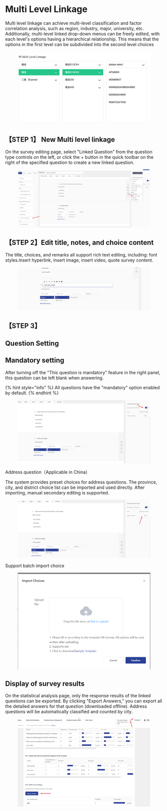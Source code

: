 # Multi Level Linkage

Multi level linkage can achieve multi-level classification and factor correlation analysis, such as region, industry, major, university, etc. Additionally, multi-level linked drop-down menus can be freely edited, with each level's options having a hierarchical relationship. This means that the options in the first level can be subdivided into the second level choices

<figure><img src="../../.gitbook/assets/image (1) (1) (1) (1) (1) (1) (1) (1) (1) (1) (1) (1) (1) (1) (1) (1) (1).png" alt=""><figcaption></figcaption></figure>





## 【STEP 1】 New Multi level linkage

On the survey editing page, select "Linked Question" from the question type controls on the left, or click the + button in the quick toolbar on the right of the specified question to create a new linked question.

<figure><img src="../../.gitbook/assets/image (2) (1) (1) (1) (1) (1) (1) (1) (1) (1) (1) (1) (1) (1) (1) (1).png" alt=""><figcaption></figcaption></figure>

## 【STEP 2】Edit title, notes, and choice content

The title, choices, and remarks all support rich text editing, including: font styles.Insert hyperlink, insert image, insert video, quote survey content.

<figure><img src="../../.gitbook/assets/image (3) (1) (1) (1) (1) (1) (1) (1) (1) (1) (1) (1).png" alt=""><figcaption></figcaption></figure>

## 【STEP 3】

## Question Setting&#x20;

## Mandatory setting

&#x20;After turning off the "This question is mandatory" feature in the right panel, this question can be left blank when answering.

{% hint style="info" %}
All questions have the "mandatory" option enabled by default.
{% endhint %}

<figure><img src="../../.gitbook/assets/image (1) (1) (1) (1) (1) (1) (1) (1) (1) (1) (1) (1) (1) (1) (1) (1) (1) (1).png" alt=""><figcaption></figcaption></figure>

Address question（Applicable in China）

&#x20;The system provides preset choices for address questions. The province, city, and district choice list can be imported and used directly. After importing, manual secondary editing is supported.

<figure><img src="../../.gitbook/assets/image (2) (1) (1) (1) (1) (1) (1) (1) (1) (1) (1) (1) (1) (1) (1) (1) (1).png" alt=""><figcaption></figcaption></figure>

Support batch import choice

<figure><img src="../../.gitbook/assets/image (4) (1) (1) (1) (1) (1) (1) (1) (1) (1) (1).png" alt=""><figcaption></figcaption></figure>

## Display of survey results

&#x20;On the statistical analysis page, only the response results of the linked questions can be exported. By clicking "Export Answers," you can export all the detailed answers for that question (downloaded offline). Address questions will be automatically classified and counted by city.

<figure><img src="../../.gitbook/assets/image (975).png" alt=""><figcaption></figcaption></figure>

